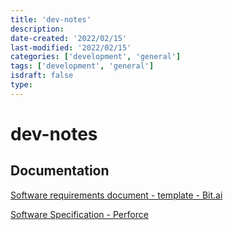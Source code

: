 ```yaml
---
title: 'dev-notes'
description: 
date-created: '2022/02/15'
last-modified: '2022/02/15'
categories: ['development', 'general'] 
tags: ['development', 'general']
isdraft: false
type: 
---
```


# dev-notes

## Documentation 

[Software requirements document - template - Bit.ai](https://bit.ai/templates/software-requirements-document-template)

[Software Specification - Perforce](https://www.perforce.com/blog/alm/how-write-software-requirements-specification-srs-document)